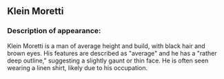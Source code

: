 ## Klein Moretti

### Description of appearance:

Klein Moretti is a man of average height and build, with black hair and brown eyes. His features are described as "average" and he has a "rather deep outline," suggesting a slightly gaunt or thin face. He is often seen wearing a linen shirt, likely due to his occupation. 

